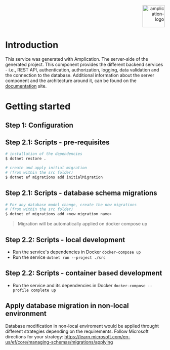 <p align="right">
  <a href="https://amplication.com" target="_blank">
    <img alt="amplication-logo" height="70" alt="Amplication Logo" src="https://amplication.com/images/logo.svg"/>
  </a>
</p>

# Introduction

This service was generated with Amplication. The server-side of the generated project. This component provides the different backend services - i.e., REST API, authentication, authorization, logging, data validation and the connection to the database. Additional information about the server component and the architecture around it, can be found on the [documentation](https://docs.amplication.com/guides/getting-started) site.

# Getting started

## Step 1: Configuration

## Step 2.1: Scripts - pre-requisites


```sh
# installation of the dependencies
$ dotnet restore .

# create and apply initial migration
# (from within the src folder)
$ dotnet ef migrations add initialMigration
```

## Step 2.1: Scripts - database schema migrations

```sh
# For any database model change, create the new migrations
# (from within the src folder)
$ dotnet ef migrations add <new migration name>
```

> Migration will be automatically applied on docker compose up

## Step 2.2: Scripts - local development

- Run the service's dependencies in Docker `docker-compose up`
- Run the service  `dotnet run --project ./src`

## Step 2.2: Scripts - container based development

- Run the service and its dependencies in Docker `docker-compose --profile complete up`

## Apply database migration in non-local environment 

Database modification in non-local enviroment would be applied throught different strategies depending on the requirements. 
Follow Microsoft directions for your strategy: https://learn.microsoft.com/en-us/ef/core/managing-schemas/migrations/applying